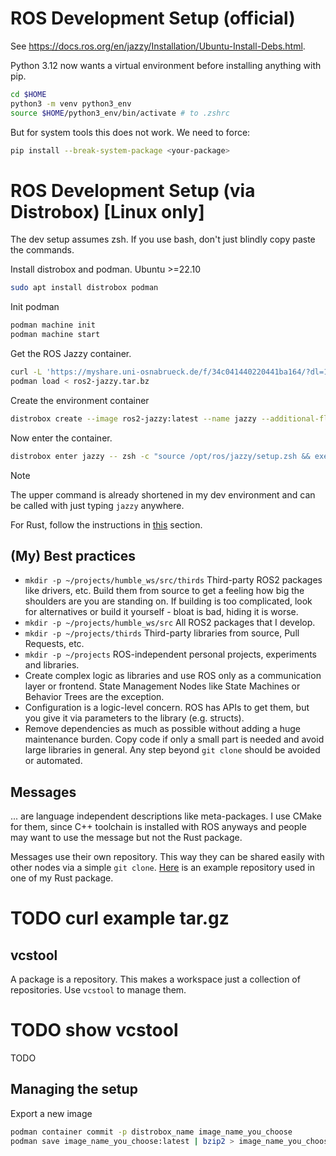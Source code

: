 # ROS Development Setup (official)
See https://docs.ros.org/en/jazzy/Installation/Ubuntu-Install-Debs.html.

Python 3.12 now wants a virtual environment before installing anything with pip.
```zsh
cd $HOME
python3 -m venv python3_env
source $HOME/python3_env/bin/activate # to .zshrc
```

But for system tools this does not work. We need to force:
```zsh
pip install --break-system-package <your-package>
```

# ROS Development Setup (via Distrobox) [Linux only]

The dev setup assumes zsh. If you use bash, don't just blindly copy paste the commands.

Install distrobox and podman. Ubuntu >=22.10
```zsh
sudo apt install distrobox podman
```

Init podman
```zsh
podman machine init
podman machine start
```

Get the ROS Jazzy container.
```zsh
curl -L 'https://myshare.uni-osnabrueck.de/f/34c041440220441ba164/?dl=1' -o ros2-jazzy.tar.bz
podman load < ros2-jazzy.tar.bz
```

Create the environment container
```zsh
distrobox create --image ros2-jazzy:latest --name jazzy --additional-flags "--entrypoint /bin/zsh"
```

Now enter the container.
```zsh
distrobox enter jazzy -- zsh -c "source /opt/ros/jazzy/setup.zsh && exec zsh"
```

> [!NOTE]
> The upper command is already shortened in my dev environment and can be called with just typing `jazzy` anywhere.

For Rust, follow the instructions in [this](./rust/README.md) section.

## (My) Best practices

- `mkdir -p ~/projects/humble_ws/src/thirds` Third-party ROS2 packages like drivers, etc. Build them from source to get a feeling how big the shoulders are you are standing on. If building is too complicated, look for alternatives or build it yourself - bloat is bad, hiding it is worse.
- `mkdir -p ~/projects/humble_ws/src` All ROS2 packages that I develop.
- `mkdir -p ~/projects/thirds` Third-party libraries from source, Pull Requests, etc. 
- `mkdir -p ~/projects` ROS-independent personal projects, experiments and libraries.
- Create complex logic as libraries and use ROS only as a communication layer or frontend. State Management Nodes like State Machines or Behavior Trees are the exception.
- Configuration is a logic-level concern. ROS has APIs to get them, but you give it via parameters to the library (e.g. structs). 
- Remove dependencies as much as possible without adding a huge maintenance burden. Copy code if only a small part is needed and avoid large libraries in general. Any step beyond `git clone` should be avoided or automated.

## Messages
... are language independent descriptions like meta-packages. I use CMake for them, since C++ toolchain is installed with ROS anyways and people may want to use the message but not the Rust package.

Messages use their own repository. This way they can be shared easily with other nodes via a simple `git clone`. [Here](https://github.com/stelzo/lifis_msgs) is an example repository used in one of my Rust package.

# TODO curl example tar.gz

## vcstool
A package is a repository. This makes a workspace just a collection of repositories. Use `vcstool` to manage them.

# TODO show vcstool
TODO

## Managing the setup

Export a new image
```zsh
podman container commit -p distrobox_name image_name_you_choose
podman save image_name_you_choose:latest | bzip2 > image_name_you_choose.tar.bz
```


